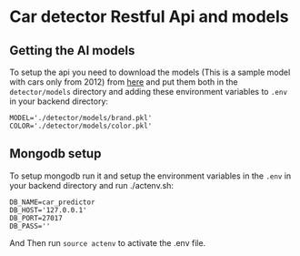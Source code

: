 # Car detector Restful Api and models

## Getting the AI models

To setup the api you need to download the models (This is a sample model with cars only from 2012) from [here](https://drive.google.com/drive/folders/1NJkb8YEb9degmIYAnoA9bfBKA--SC8qi?usp=sharing) and put them both in the `detector/models` directory and adding these environment variables to `.env` in your backend directory:

```
MODEL='./detector/models/brand.pkl'
COLOR='./detector/models/color.pkl'
```

## Mongodb setup

To setup mongodb run it and setup the environment variables in the `.env` in your backend directory and run ./actenv.sh:

```
DB_NAME=car_predictor
DB_HOST='127.0.0.1'
DB_PORT=27017
DB_PASS=''
```

And Then run `source actenv` to activate the .env file.
